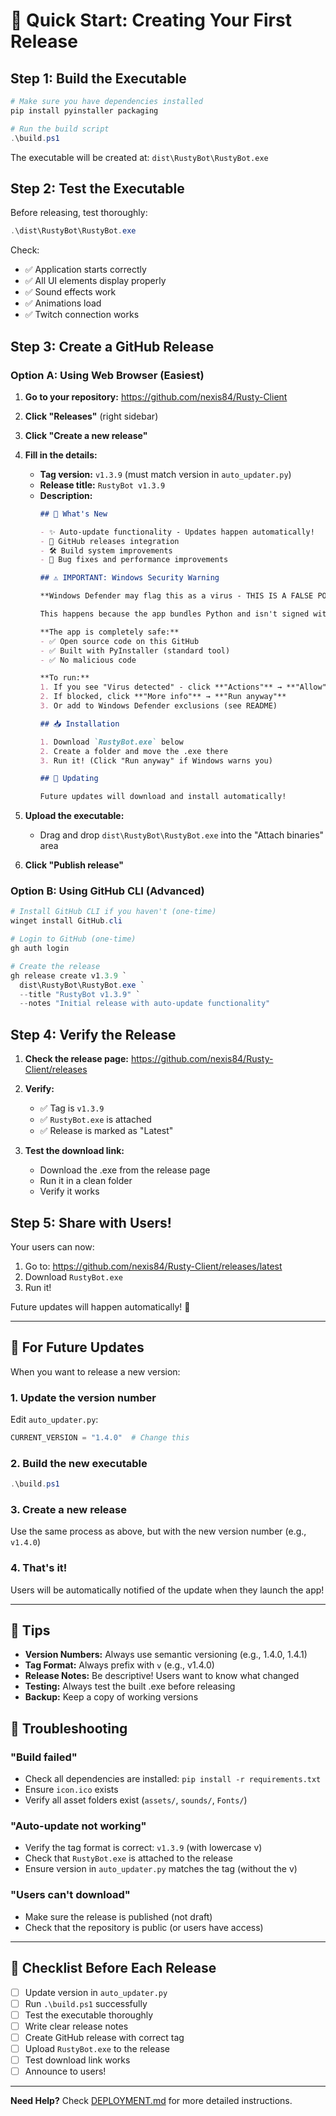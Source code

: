 # 🚀 Quick Start: Creating Your First Release

## Step 1: Build the Executable

```powershell
# Make sure you have dependencies installed
pip install pyinstaller packaging

# Run the build script
.\build.ps1
```

The executable will be created at: `dist\RustyBot\RustyBot.exe`

## Step 2: Test the Executable

Before releasing, test thoroughly:
```powershell
.\dist\RustyBot\RustyBot.exe
```

Check:
- ✅ Application starts correctly
- ✅ All UI elements display properly
- ✅ Sound effects work
- ✅ Animations load
- ✅ Twitch connection works

## Step 3: Create a GitHub Release

### Option A: Using Web Browser (Easiest)

1. **Go to your repository:**
   https://github.com/nexis84/Rusty-Client

2. **Click "Releases"** (right sidebar)

3. **Click "Create a new release"**

4. **Fill in the details:**
   - **Tag version:** `v1.3.9` (must match version in `auto_updater.py`)
   - **Release title:** `RustyBot v1.3.9`
   - **Description:** 
     ```markdown
     ## 🎉 What's New
     
     - ✨ Auto-update functionality - Updates happen automatically!
     - 🔄 GitHub releases integration
     - 🛠️ Build system improvements
     - 🐛 Bug fixes and performance improvements
     
     ## ⚠️ IMPORTANT: Windows Security Warning
     
     **Windows Defender may flag this as a virus - THIS IS A FALSE POSITIVE!**
     
     This happens because the app bundles Python and isn't signed with an expensive certificate yet.
     
     **The app is completely safe:**
     - ✅ Open source code on this GitHub
     - ✅ Built with PyInstaller (standard tool)
     - ✅ No malicious code
     
     **To run:**
     1. If you see "Virus detected" - click **"Actions"** → **"Allow"**
     2. If blocked, click **"More info"** → **"Run anyway"**
     3. Or add to Windows Defender exclusions (see README)
     
     ## 📥 Installation
     
     1. Download `RustyBot.exe` below
     2. Create a folder and move the .exe there
     3. Run it! (Click "Run anyway" if Windows warns you)
     
     ## 🔄 Updating
     
     Future updates will download and install automatically!
     ```

5. **Upload the executable:**
   - Drag and drop `dist\RustyBot\RustyBot.exe` into the "Attach binaries" area

6. **Click "Publish release"**

### Option B: Using GitHub CLI (Advanced)

```powershell
# Install GitHub CLI if you haven't (one-time)
winget install GitHub.cli

# Login to GitHub (one-time)
gh auth login

# Create the release
gh release create v1.3.9 `
  dist\RustyBot\RustyBot.exe `
  --title "RustyBot v1.3.9" `
  --notes "Initial release with auto-update functionality"
```

## Step 4: Verify the Release

1. **Check the release page:**
   https://github.com/nexis84/Rusty-Client/releases

2. **Verify:**
   - ✅ Tag is `v1.3.9`
   - ✅ `RustyBot.exe` is attached
   - ✅ Release is marked as "Latest"

3. **Test the download link:**
   - Download the .exe from the release page
   - Run it in a clean folder
   - Verify it works

## Step 5: Share with Users!

Your users can now:
1. Go to: https://github.com/nexis84/Rusty-Client/releases/latest
2. Download `RustyBot.exe`
3. Run it!

Future updates will happen automatically! 🎉

---

## 🔄 For Future Updates

When you want to release a new version:

### 1. Update the version number

Edit `auto_updater.py`:
```python
CURRENT_VERSION = "1.4.0"  # Change this
```

### 2. Build the new executable
```powershell
.\build.ps1
```

### 3. Create a new release
Use the same process as above, but with the new version number (e.g., `v1.4.0`)

### 4. That's it!
Users will be automatically notified of the update when they launch the app!

---

## 📝 Tips

- **Version Numbers:** Always use semantic versioning (e.g., 1.4.0, 1.4.1)
- **Tag Format:** Always prefix with `v` (e.g., v1.4.0)
- **Release Notes:** Be descriptive! Users want to know what changed
- **Testing:** Always test the built .exe before releasing
- **Backup:** Keep a copy of working versions

## 🐛 Troubleshooting

### "Build failed"
- Check all dependencies are installed: `pip install -r requirements.txt`
- Ensure `icon.ico` exists
- Verify all asset folders exist (`assets/`, `sounds/`, `Fonts/`)

### "Auto-update not working"
- Verify the tag format is correct: `v1.3.9` (with lowercase v)
- Check that `RustyBot.exe` is attached to the release
- Ensure version in `auto_updater.py` matches the tag (without the v)

### "Users can't download"
- Make sure the release is published (not draft)
- Check that the repository is public (or users have access)

---

## 🎯 Checklist Before Each Release

- [ ] Update version in `auto_updater.py`
- [ ] Run `.\build.ps1` successfully
- [ ] Test the executable thoroughly
- [ ] Write clear release notes
- [ ] Create GitHub release with correct tag
- [ ] Upload `RustyBot.exe` to the release
- [ ] Test download link works
- [ ] Announce to users!

---

**Need Help?** Check [DEPLOYMENT.md](DEPLOYMENT.md) for more detailed instructions.
